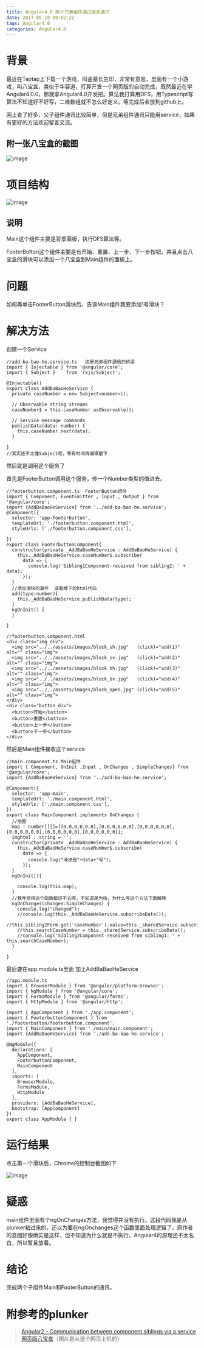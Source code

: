 ```yaml
---
title: Angular4.0 两个兄弟组件通过服务通讯
date: 2017-05-10 09:02:22
tags: Angular4.0
categories: Angular4.0
---
```

# 背景
最近在Taptap上下载一个游戏，叫盗墓长生印，非常有意思，里面有一个小游戏，叫八宝盒，类似于华容道，打算开发一个网页版的自动完成，既然最近在学Angular4.0.0，那就拿Angular4.0开发把。算法我打算用DFS，用Typescript写算法不知道好不好写，二维数组就不怎么好定义。等完成后会放到github上。

网上查了好多，父子组件通讯比较简单，但是兄弟组件通讯只能用service，如果有更好的方法欢迎留言交流。

## 附一张八宝盒的截图
![image](http://oop1po68r.bkt.clouddn.com/Angular4-1-1.png)

# 项目结构
![image](http://oop1po68r.bkt.clouddn.com/Angular4-1-4.png)

## 说明
Main这个组件主要是背景面板，执行DFS算法等。

FooterButton这个组件主要是有开始、重置、上一步、下一步按钮，并且点击八宝盒的滑块可以添加一个八宝盒到Main组件的面板上。

# 问题
如何再单击FooterButton滑块后，告诉Main组件我要添加1号滑块？

# 解决方法
创建一个Service

```
//add-ba-bao-he.service.ts   这是兄弟组件通信的桥梁
import { Injectable } from '@angular/core';
import { Subject }    from 'rxjs/Subject';

@Injectable()
export class AddBaBaoHeService {
  private caseNumber = new Subject<number>();

  // Observable string streams
  caseNumber$ = this.caseNumber.asObservable();

  // Service message commands
  publishData(data: number) {
    this.caseNumber.next(data);
  }

}
//其实还不太懂Subject呢，等有时间再细琢磨下
```

然后就是调用这个服务了

首先是FooterButton调用这个服务，传一个Number类型的值进去。

```
//footerbutton.component.ts  FooterButton组件
import { Component, EventEmitter , Input , Output } from '@angular/core';
import {AddBaBaoHeService} from '../add-ba-bao-he.service';
@Component({
  selector: 'app-footerbutton',
  templateUrl: './footerbutton.component.html',
  styleUrls: ['./footerbutton.component.css'],

})
export class FooterbuttonComponent{
  constructor(private _AddBaBaoHeService : AddBaBaoHeService) {
    this._AddBaBaoHeService.caseNumber$.subscribe(
      data => {
        console.log('Sibling1Component-received from sibling2: ' + data);
      });
  }
  //添加滑块的事件  请看楼下的html代码
  add(type:number){
    this._AddBaBaoHeService.publishData(type);
  }
  ngOnInit() {
  }

}

//footerbutton.component.html
<div class="img_div">
  <img src="../../assets/images/block_sh.jpg"   (click)="add(1)" alt="" class="img">
  <img src="../../assets/images/block_sv.jpg"   (click)="add(2)" alt="" class="img">
  <img src="../../assets/images/block_bh.jpg"   (click)="add(3)" alt="" class="img">
  <img src="../../assets/images/block_bv.jpg"   (click)="add(4)" alt="" class="img">
  <img src="../../assets/images/block_open.jpg" (click)="add(5)" alt="" class="img">
</div>
<div class="button_div">
  <button>开始</button>
  <button>重置</button>
  <button>上一步</button>
  <button>下一步</button>
</div>
```

然后是Main组件接收这个service

```
//main.component.ts Main组件
import { Component, OnInit ,Input , OnChanges , SimpleChanges} from '@angular/core';
import {AddBaBaoHeService} from '../add-ba-bao-he.service';

@Component({
  selector: 'app-main',
  templateUrl: './main.component.html',
  styleUrls: ['./main.component.css'],
})
export class MainComponent implements OnChanges {
  //地图
  map : number[][]=[[0,0,0,0,0,0],[0,0,0,0,0,0],[0,0,0,0,0,0],[0,0,0,0,0,0],[0,0,0,0,0,0],[0,0,0,0,0,0]];
  imghtml : string = '';
  constructor(private _AddBaBaoHeService : AddBaBaoHeService) {
    this._AddBaBaoHeService.caseNumber$.subscribe(
      data => {
        console.log("滑块是"+data+"号");
      });
  }
  ngOnInit(){

    console.log(this.map);
  }
  //我咋觉得这个函数都进不去呢，不知道是为啥，为什么写这个方法下面解释
  ngOnChanges(changes:SimpleChanges) {
    console.log("changed");
    //console.log(this._AddBaBaoHeService.subscribeData());
    //this.sibling2Form.get('caseNumber').value=this._sharedService.subscribeData();
    //this.searchCaseNumber = this._sharedService.subscribeData();
    //console.log('Sibling2Component-received from sibling1: ' + this.searchCaseNumber);
  }

}

```

最后要在app.module.ts里面 加上AddBaBaoHeService
```
//app.module.ts
import { BrowserModule } from '@angular/platform-browser';
import { NgModule } from '@angular/core';
import { FormsModule } from '@angular/forms';
import { HttpModule } from '@angular/http';

import { AppComponent } from './app.component';
import { FooterbuttonComponent } from './footerbutton/footerbutton.component';
import { MainComponent } from './main/main.component';
import {AddBaBaoHeService} from './add-ba-bao-he.service';

@NgModule({
  declarations: [
    AppComponent,
    FooterbuttonComponent,
    MainComponent
  ],
  imports: [
    BrowserModule,
    FormsModule,
    HttpModule
  ],
  providers: [AddBaBaoHeService],
  bootstrap: [AppComponent]
})
export class AppModule { }
```

# 运行结果
点击第一个滑块后，Chrome的控制台截图如下

![image](http://oop1po68r.bkt.clouddn.com/Angular4-1-5.png)

# 疑惑
main组件里面有个ngOnChanges方法，我觉得并没有执行。这段代码我是从plunker粘过来的，还以为要在ngOnchanges这个函数里面处理逻辑了，原作者的意图好像确实是这样，但不知道为什么就是不执行，Angular4的原理还不太名白，所以暂且放着。

# 结论
完成两个子组件Main和FooterButton的通讯。

# 附参考的plunker

> [Angular2 - Communication between component siblings via a service](https://embed.plnkr.co/P8xCEwSKgcOg07pwDrlO/)
> [网页版八宝盒](http://wmzxtt.duapp.com/babaohe/)（图片是从这个网页上扒的）
